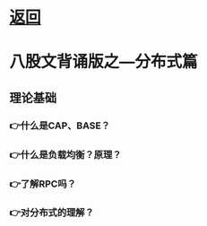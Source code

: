 # [返回](/)

# 八股文背诵版之—分布式篇

## 理论基础

### :point_right:什么是CAP、BASE？



### :point_right:什么是负载均衡？原理？



### :point_right:了解RPC吗？



### :point_right:对分布式的理解？







